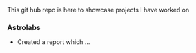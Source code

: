 This git hub repo is here to showcase projects I have worked on 

### Astrolabs 
- Created a report which ... 

